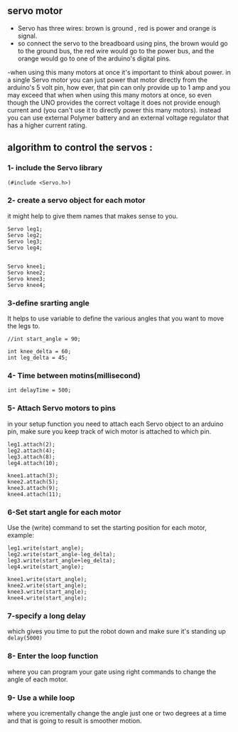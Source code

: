 ## servo motor
- Servo has three wires: brown is ground , red is power and orange is signal.
- so connect the servo to the breadboard using pins, the brown would go to the ground bus, the red wire would go to the power bus, and the orange would go to one of the arduino's digital pins.

-when using this many motors at once it's important to think about power. in a single Servo motor you can just power that motor directly from the arduino's 5 volt pin, how ever, that pin can only provide up to 1 amp and you may exceed that when when using this many motors at once, so even though the UNO provides the correct voltage it does not provide enough current and (you can't use it to directly power this many motors). instead you can use external Polymer battery and an external voltage regulator that has a higher current rating.

## algorithm to control the servos :
### 1- include the Servo library
```(#include <Servo.h>)```

### 2- create a servo object for each motor
it might help to give them names that makes sense to you.
```
Servo leg1;
Servo leg2;
Servo leg3;
Servo leg4;


Servo knee1;
Servo knee2;
Servo knee3;
Servo knee4;
```

### 3-define srarting angle
It helps to use variable to define the various angles that you want to move the legs to.
```
//int start_angle = 90;

int knee_delta = 60;
int leg_delta = 45;
```
### 4- Time between motins(millisecond)
```
int delayTime = 500;
```

### 5- Attach Servo motors to pins
in your setup function you need to attach each Servo object to an arduino pin, make sure you keep track of wich motor is attached to which pin.
```
leg1.attach(2);
leg2.attach(4);
leg3.attach(8);
leg4.attach(10);

knee1.attach(3);
knee2.attach(5);
knee3.attach(9);
knee4.attach(11);
```

### 6-Set start angle for each motor
Use the (write) command to set the starting position for each motor, example:
```
leg1.write(start_angle);
leg2.write(start_angle-leg_delta);
leg3.write(start_angle+leg_delta);
leg4.write(start_angle);

knee1.write(start_angle);
knee2.write(start_angle);
knee3.write(start_angle);
knee4.write(start_angle);
```

### 7-specify a long delay
which gives you time to put the robot down and make sure it's standing up 
```delay(5000)```


### 8- Enter the loop function
where you can program your gate using right commands to change the angle of each motor.

### 9- Use a while loop
where you icrementally change the angle just one or two degrees at a time and that is going to result is smoother motion.
